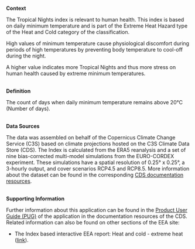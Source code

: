 <br />**Context**

The Tropical Nights index is relevant to human health. This index is based on daily minimum temperature and is part of the Extreme Heat Hazard type of the Heat and Cold category of the classification.

High values of minimum temperature cause physiological discomfort during periods of high temperatures by preventing body temperature to cool-off during the night.

A higher value indicates more Tropical Nights and thus more stress on human health caused by extreme minimum temperatures.

<br />**Definition**

The count of days when daily minimum temperature remains above 20°C (Number of days).

<br />**Data Sources**

The data was assembled on behalf of the Copernicus Climate Change Service (C3S) based on climate projections hosted on the C3S Climate Data Store (CDS). The Index is calculated from the ERA5 reanalysis and a set of nine bias-corrected multi-model simulations from the EURO-CORDEX experiment. These simulations have a spatial resolution of 0.25° x 0.25°, a 3-hourly output, and cover scenarios RCP4.5 and RCP8.5. More information about the dataset can be found in the corresponding [CDS documentation resources](https://cds.climate.copernicus.eu/cdsapp#!/dataset/sis-energy-derived-projections).

<br />**Supporting Information**

Further information about this application can be found in the [Product User Guide (PUG)](https://datastore.copernicus-climate.eu/documents/ecde/5-ecde-app-tropical-nights-v1.0.pdf) of the application in the documentation resources of the CDS.
Related information can also be found on other sections of the EEA site:

- The Index based interactive EEA report: Heat and cold - extreme heat ([link](https://www.eea.europa.eu/publications/europes-changing-climate-hazards-1/heat-and-cold/heat-and-cold-extreme-heat)).
